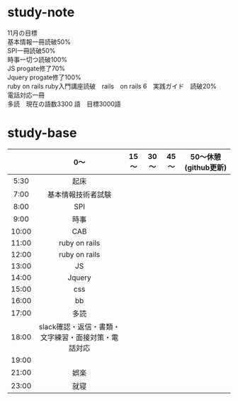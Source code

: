 # study-note
11月の目標　<br>
基本情報一冊読破50%<br>
SPI一冊読破50%<br>
時事一切つ読破100%<br>
JS progate修了70%<br>
Jquery progate修了100%<br>
ruby on rails ruby入門講座読破　rails　on rails 6　実践ガイド　読破20%<br>
電話対応一冊<br>
多読　現在の語数3300 語　目標3000語

# study-base
||	0～|	15～|	30～|	45～| 50～休憩(github更新)  |
|:--:|:--:|:--:|:--:|:--:|:--:|
|5:30	|起床|
|7:00	|基本情報技術者試験|
|8:00	|	SPI|
|9:00	|時事|
|10:00	|CAB|
|11:00	|ruby on rails|
|12:00	|ruby on rails|
|13:00	|JS|
|14:00	|Jquery|
|15:00	|css|
|16:00	|bb|
|17:00	|多読|
|18:00	|slack確認・返信・書類・文字練習・面接対策・電話対応|
|19:00  |
|21:00  |娯楽|
|23:00	|就寝|
